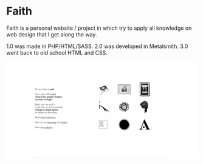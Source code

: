 # Faith

Faith is a personal website / project in which try to apply all knowledge on web design that I get along the way.

1.0 was made in PHP/HTML/SASS.
2.0 was developed in Metalsmith.
3.0 went back to old school HTML and CSS.

![Faith Preview](preview.png)
